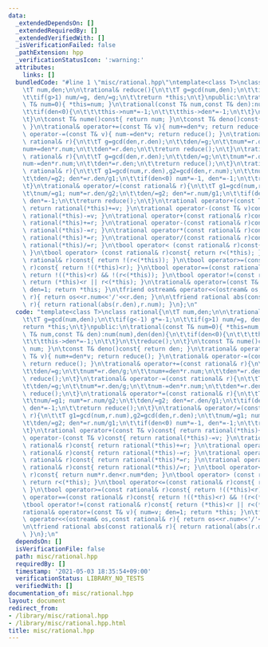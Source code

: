 ```yaml
---
data:
  _extendedDependsOn: []
  _extendedRequiredBy: []
  _extendedVerifiedWith: []
  _isVerificationFailed: false
  _pathExtension: hpp
  _verificationStatusIcon: ':warning:'
  attributes:
    links: []
  bundledCode: "#line 1 \"misc/rational.hpp\"\ntemplate<class T>\nclass rational{\n\
    \tT num,den;\n\n\trational& reduce(){\n\t\tT g=gcd(num,den);\n\t\tif(g<-1) g*=-1;\n\
    \t\tif(g>1) num/=g, den/=g;\n\t\treturn *this;\n\t}\npublic:\n\trational(const\
    \ T& num=0){ *this=num; }\n\trational(const T& num,const T& den):num(num),den(den){\n\
    \t\tif(den<0){\n\t\t\tthis->num*=-1;\n\t\t\tthis->den*=-1;\n\t\t}\n\t\treduce();\n\
    \t}\n\tconst T& nume()const{ return num; }\n\tconst T& deno()const{ return den;\
    \ }\n\trational& operator+=(const T& v){ num+=den*v; return reduce(); }\n\trational&\
    \ operator-=(const T& v){ num-=den*v; return reduce(); }\n\trational& operator+=(const\
    \ rational& r){\n\t\tT g=gcd(den,r.den);\n\t\tden/=g;\n\t\tnum*=r.den/g;\n\t\t\
    num+=den*r.num;\n\t\tden*=r.den;\n\t\treturn reduce();\n\t}\n\trational& operator-=(const\
    \ rational& r){\n\t\tT g=gcd(den,r.den);\n\t\tden/=g;\n\t\tnum*=r.den/g;\n\t\t\
    num-=den*r.num;\n\t\tden*=r.den;\n\t\treturn reduce();\n\t}\n\trational& operator*=(const\
    \ rational& r){\n\t\tT g1=gcd(num,r.den),g2=gcd(den,r.num);\n\t\tnum/=g1; num*=r.num/g2;\n\
    \t\tden/=g2; den*=r.den/g1;\n\t\tif(den<0) num*=-1, den*=-1;\n\t\treturn reduce();\n\
    \t}\n\trational& operator/=(const rational& r){\n\t\tT g1=gcd(num,r.num),g2=gcd(den,r.den);\n\
    \t\tnum/=g1; num*=r.den/g2;\n\t\tden/=g2; den*=r.num/g1;\n\t\tif(den<0) num*=-1,\
    \ den*=-1;\n\t\treturn reduce();\n\t}\n\trational operator+(const T& v)const{\
    \ return rational(*this)+=v; }\n\trational operator-(const T& v)const{ return\
    \ rational(*this)-=v; }\n\trational operator+(const rational& r)const{ return\
    \ rational(*this)+=r; }\n\trational operator-(const rational& r)const{ return\
    \ rational(*this)-=r; }\n\trational operator*(const rational& r)const{ return\
    \ rational(*this)*=r; }\n\trational operator/(const rational& r)const{ return\
    \ rational(*this)/=r; }\n\tbool operator< (const rational& r)const{ return num*r.den<r.num*den;\
    \ }\n\tbool operator> (const rational& r)const{ return r<(*this); }\n\tbool operator<=(const\
    \ rational& r)const{ return !(r<(*this)); }\n\tbool operator>=(const rational&\
    \ r)const{ return !((*this)<r); }\n\tbool operator==(const rational& r)const{\
    \ return !((*this)<r) && !(r<(*this)); }\n\tbool operator!=(const rational& r)const{\
    \ return (*this)<r || r<(*this); }\n\trational& operator=(const T& v){ num=v;\
    \ den=1; return *this; }\n\tfriend ostream& operator<<(ostream& os,const rational&\
    \ r){ return os<<r.num<<'/'<<r.den; }\n\n\tfriend rational abs(const rational&\
    \ r){ return rational(abs(r.den),r.num); }\n};\n"
  code: "template<class T>\nclass rational{\n\tT num,den;\n\n\trational& reduce(){\n\
    \t\tT g=gcd(num,den);\n\t\tif(g<-1) g*=-1;\n\t\tif(g>1) num/=g, den/=g;\n\t\t\
    return *this;\n\t}\npublic:\n\trational(const T& num=0){ *this=num; }\n\trational(const\
    \ T& num,const T& den):num(num),den(den){\n\t\tif(den<0){\n\t\t\tthis->num*=-1;\n\
    \t\t\tthis->den*=-1;\n\t\t}\n\t\treduce();\n\t}\n\tconst T& nume()const{ return\
    \ num; }\n\tconst T& deno()const{ return den; }\n\trational& operator+=(const\
    \ T& v){ num+=den*v; return reduce(); }\n\trational& operator-=(const T& v){ num-=den*v;\
    \ return reduce(); }\n\trational& operator+=(const rational& r){\n\t\tT g=gcd(den,r.den);\n\
    \t\tden/=g;\n\t\tnum*=r.den/g;\n\t\tnum+=den*r.num;\n\t\tden*=r.den;\n\t\treturn\
    \ reduce();\n\t}\n\trational& operator-=(const rational& r){\n\t\tT g=gcd(den,r.den);\n\
    \t\tden/=g;\n\t\tnum*=r.den/g;\n\t\tnum-=den*r.num;\n\t\tden*=r.den;\n\t\treturn\
    \ reduce();\n\t}\n\trational& operator*=(const rational& r){\n\t\tT g1=gcd(num,r.den),g2=gcd(den,r.num);\n\
    \t\tnum/=g1; num*=r.num/g2;\n\t\tden/=g2; den*=r.den/g1;\n\t\tif(den<0) num*=-1,\
    \ den*=-1;\n\t\treturn reduce();\n\t}\n\trational& operator/=(const rational&\
    \ r){\n\t\tT g1=gcd(num,r.num),g2=gcd(den,r.den);\n\t\tnum/=g1; num*=r.den/g2;\n\
    \t\tden/=g2; den*=r.num/g1;\n\t\tif(den<0) num*=-1, den*=-1;\n\t\treturn reduce();\n\
    \t}\n\trational operator+(const T& v)const{ return rational(*this)+=v; }\n\trational\
    \ operator-(const T& v)const{ return rational(*this)-=v; }\n\trational operator+(const\
    \ rational& r)const{ return rational(*this)+=r; }\n\trational operator-(const\
    \ rational& r)const{ return rational(*this)-=r; }\n\trational operator*(const\
    \ rational& r)const{ return rational(*this)*=r; }\n\trational operator/(const\
    \ rational& r)const{ return rational(*this)/=r; }\n\tbool operator< (const rational&\
    \ r)const{ return num*r.den<r.num*den; }\n\tbool operator> (const rational& r)const{\
    \ return r<(*this); }\n\tbool operator<=(const rational& r)const{ return !(r<(*this));\
    \ }\n\tbool operator>=(const rational& r)const{ return !((*this)<r); }\n\tbool\
    \ operator==(const rational& r)const{ return !((*this)<r) && !(r<(*this)); }\n\
    \tbool operator!=(const rational& r)const{ return (*this)<r || r<(*this); }\n\t\
    rational& operator=(const T& v){ num=v; den=1; return *this; }\n\tfriend ostream&\
    \ operator<<(ostream& os,const rational& r){ return os<<r.num<<'/'<<r.den; }\n\
    \n\tfriend rational abs(const rational& r){ return rational(abs(r.den),r.num);\
    \ }\n};\n"
  dependsOn: []
  isVerificationFile: false
  path: misc/rational.hpp
  requiredBy: []
  timestamp: '2021-05-03 18:35:54+09:00'
  verificationStatus: LIBRARY_NO_TESTS
  verifiedWith: []
documentation_of: misc/rational.hpp
layout: document
redirect_from:
- /library/misc/rational.hpp
- /library/misc/rational.hpp.html
title: misc/rational.hpp
---
```

